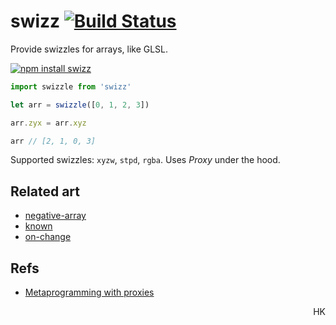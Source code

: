 # swizz [![Build Status](https://travis-ci.org/dy/swizz.svg?branch=master)](https://travis-ci.org/dy/swizz)

Provide swizzles for arrays, like GLSL.

 [![npm install swizz](https://nodei.co/npm/swizz.png?mini=true)](https://npmjs.org/package/swizz/)

```js
import swizzle from 'swizz'

let arr = swizzle([0, 1, 2, 3])

arr.zyx = arr.xyz

arr // [2, 1, 0, 3]
```

Supported swizzles: `xyzw`, `stpd`, `rgba`.
Uses _Proxy_ under the hood.


## Related art

* [negative-array](https://ghub.io/negative-array)
* [known](https://ghub.io/known)
* [on-change](https://ghub.io/on-change)

## Refs

* [Metaprogramming with proxies](https://exploringjs.com/es6/ch_proxies.html)


<p align="right">HK</p>
